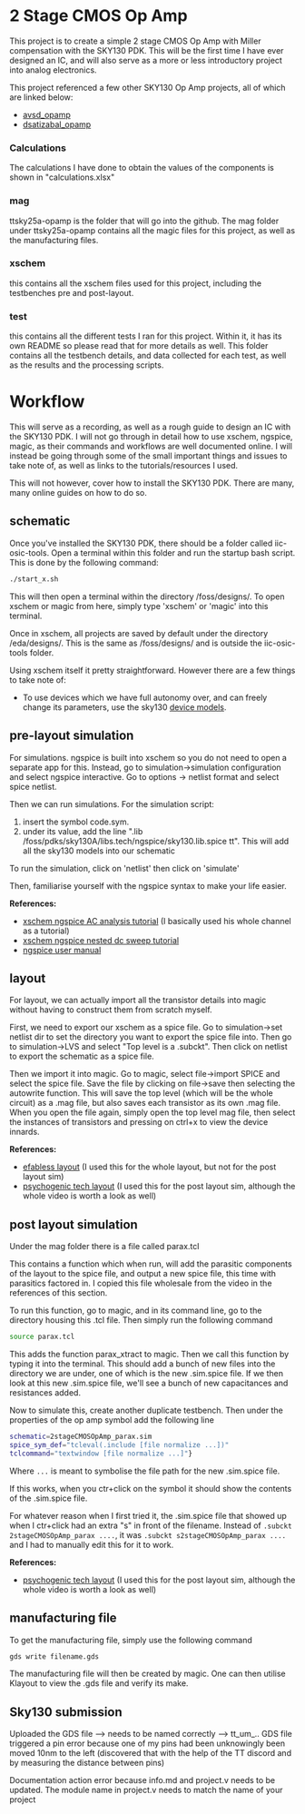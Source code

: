 # 2 Stage CMOS Op Amp
This project is to create a simple 2 stage CMOS Op Amp with Miller compensation with the SKY130 PDK. This will be the first time I have ever designed an IC, and will also serve as a more or less introductory project into analog electronics.

This project referenced a few other SKY130 Op Amp projects, all of which are linked below:
- [avsd_opamp](https://github.com/rohinthram/avsd_opamp/tree/main)
- [dsatizabal_opamp](https://github.com/dsatizabal/tt06-fet-opamp)

### Calculations
The calculations I have done to obtain the values of the components is shown in "calculations.xlsx"

### mag
ttsky25a-opamp is the folder that will go into the github. The mag folder under ttsky25a-opamp contains all the magic files for this project, as well as the manufacturing files.

### xschem
this contains all the xschem files used for this project, including the testbenches pre and post-layout.

### test
this contains all the different tests I ran for this project. Within it, it has its own README so please read that for more details as well. This folder contains all the testbench details, and data collected for each test, as well as the results and the processing scripts.

# Workflow
This will serve as a recording, as well as a rough guide to design an IC with the SKY130 PDK. I will not go through in detail how to use xschem, ngspice, magic, as their commands and workflows are well documented online. I will instead be going through some of the small important things and issues to take note of, as well as links to the tutorials/resources I used.

This will not however, cover how to install the SKY130 PDK. There are many, many online guides on how to do so.

## schematic
Once you've installed the SKY130 PDK, there should be a folder called iic-osic-tools. Open a terminal within this folder and run the startup bash script. This is done by the following command:
```Bash
./start_x.sh
```
This will then open a terminal within the directory /foss/designs/. To open xschem or magic from here, simply type 'xschem' or 'magic' into this terminal.

Once in xschem, all projects are saved by default under the directory /eda/designs/. This is the same as /foss/designs/ and is outside the iic-osic-tools folder.

Using xschem itself it pretty straightforward. However there are a few things to take note of:
- To use devices which we have full autonomy over, and can freely change its parameters, use the sky130 [device models](https://skywater-pdk.readthedocs.io/en/main/rules/device-details.html).

## pre-layout simulation
For simulations. ngspice is built into xschem so you do not need to open a separate app for this. Instead, go to simulation->simulation configuration and select ngspice interactive. Go to options -> netlist format and select spice netlist.

Then we can run simulations. For the simulation script:
1. insert the symbol code.sym.
2. under its value, add the line ".lib /foss/pdks/sky130A/libs.tech/ngspice/sky130.lib.spice tt". This will add all the sky130 models into our schematic

To run the simulation, click on 'netlist' then click on 'simulate'

Then, familiarise yourself with the ngspice syntax to make your life easier.

<b>References:</b>
- [xschem ngspice AC analysis tutorial](https://www.youtube.com/watch?v=dhGIm_x1_pI&t=446s&pp=ygUXeHNjaGVtIG5nc3BpY2UgdHV0b3JpYWw%3D) (I basically used his whole channel as a tutorial)
- [xschem ngspice nested dc sweep tutorial](https://www.youtube.com/watch?v=TMdQshczLFs&list=WL&index=3&t=1075s&pp=gAQBiAQB)
- [ngspice user manual](https://ngspice.sourceforge.io/docs/ngspice-manual.pdf)

## layout
For layout, we can actually import all the transistor details into magic without having to construct them from scratch myself.

First, we need to export our xschem as a spice file. Go to simulation->set netlist dir to set the directory you want to export the spice file into. Then go to simulation->LVS and select "Top level is a .subckt". Then click on netlist to export the schematic as a spice file.

Then we import it into magic. Go to magic, select file->import SPICE and select the spice file. Save the file by clicking on file->save then selecting the autowrite function. This will save the top level (which will be the whole circuit) as a .mag file, but also saves each transistor as its own .mag file. When you open the file again, simply open the top level mag file, then select the instances of transistors and pressing on ctrl+x to view the device innards.



<b>References:</b>
- [efabless layout](https://www.youtube.com/watch?v=XvBpqKwzrFY&pp=ygUXeHNjaGVtIG5nc3BpY2UgdHV0b3JpYWw%3D) (I used this for the whole layout, but not for the post layout sim)
- [psychogenic tech layout](https://www.youtube.com/watch?v=caXwuuXSB-A&t=5429s&pp=ygUXeHNjaGVtIG5nc3BpY2UgdHV0b3JpYWw%3D) (I used this for the post layout sim, although the whole video is worth a look as well)

## post layout simulation
Under the mag folder there is a file called parax.tcl

This contains a function which when run, will add the parasitic components of the layout to the spice file, and output a new spice file, this time with parasitics factored in. I copied this file wholesale from the video in the references of this section.

To run this function, go to magic, and in its command line, go to the directory housing this .tcl file. Then simply run the following command
```Bash
source parax.tcl
```
This adds the function parax_xtract to magic. Then we call this function by typing it into the terminal. This should add a bunch of new files into the directory we are under, one of which is the new .sim.spice file. If we then look at this new .sim.spice file, we'll see a bunch of new capacitances and resistances added.

Now to simulate this, create another duplicate testbench. Then under the properties of the op amp symbol add the following line
```Bash
schematic=2stageCMOSOpAmp_parax.sim
spice_sym_def="tcleval(.include [file normalize ...])"
tclcommand="textwindow [file normalize ...]"}
```
Where ```...``` is meant to symbolise the file path for the new .sim.spice file.

If this works, when you ctr+click on the symbol it should show the contents of the .sim.spice file.

For whatever reason when I first tried it, the .sim.spice file that showed up when I ctr+click had an extra "s" in front of the filename. Instead of ```.subckt 2stageCMOSOpAmp_parax ....```, it was ```.subckt s2stageCMOSOpAmp_parax ....``` and I had to manually edit this for it to work.

<b>References:</b>
- [psychogenic tech layout](https://www.youtube.com/watch?v=caXwuuXSB-A&t=5429s&pp=ygUXeHNjaGVtIG5nc3BpY2UgdHV0b3JpYWw%3D) (I used this for the post layout sim, although the whole video is worth a look as well)

## manufacturing file
To get the manufacturing file, simply use the following command
```Bash
gds write filename.gds
```
The manufacturing file will then be created by magic. One can then utilise Klayout to view the .gds file and verify its make.

## Sky130 submission
Uploaded the GDS file --> needs to be named correctly --> tt_um_..
GDS file triggered a pin error because one of my pins had been unknowingly been moved 10nm to the left (discovered that with the help of the TT discord and by measuring the distance between pins)

Documentation action error because info.md and project.v needs to be updated. The module name in project.v needs to match the name of your project